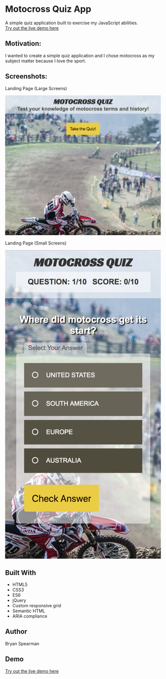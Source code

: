 # Motocross Quiz App
A simple quiz application built to exercise my JavaScript abilities.<br>
[Try out the live demo here]

## Motivation:
I wanted to create a simple quiz application and I chose motocross as my subject matter because I love the sport.

## Screenshots:
Landing Page (Large Screens)

<img src="https://github.com/bryanspearman/quiz-app/blob/master/screens/lrg-screen.png"/>

Landing Page (Small Screens)

<img src="https://github.com/bryanspearman/quiz-app/blob/master/screens/sml-screen.png"/>

## Built With
- HTML5
- CSS3
- ES6
- jQuery
- Custom responsive grid
- Semantic HTML
- ARIA compliance

## Author
Bryan Spearman

## Demo
[Try out the live demo here]





[Try out the live demo here]: https://bryanspearman.github.io/quiz-app/
